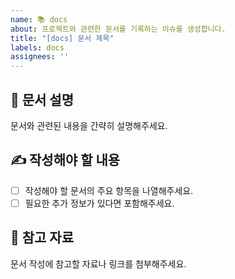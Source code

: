 ```yaml
---
name: 📚 docs
about: 프로젝트와 관련한 문서를 기록하는 이슈를 생성합니다.
title: "[docs] 문서 제목"
labels: docs
assignees: ''
---
```


## 📄 문서 설명

문서와 관련된 내용을 간략히 설명해주세요.

## ✍️ 작성해야 할 내용

- [ ] 작성해야 할 문서의 주요 항목을 나열해주세요.
- [ ] 필요한 추가 정보가 있다면 포함해주세요.

## 📂 참고 자료

문서 작성에 참고할 자료나 링크를 첨부해주세요.
